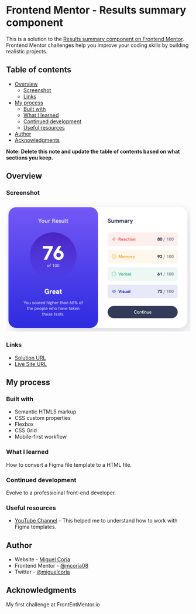 # Frontend Mentor - Results summary component

This is a solution to the [Results summary component
on Frontend Mentor](https://www.frontendmentor.io/challenges/results-summary-component-CE_K6s0maV). Frontend Mentor challenges help you improve your coding skills by building realistic projects.

## Table of contents

- [Overview](#overview)
  - [Screenshot](#screenshot)
  - [Links](#links)
- [My process](#my-process)
  - [Built with](#built-with)
  - [What I learned](#what-i-learned)
  - [Continued development](#continued-development)
  - [Useful resources](#useful-resources)
- [Author](#author)
- [Acknowledgments](#acknowledgments)

**Note: Delete this note and update the table of contents based on what sections you keep.**

## Overview

### Screenshot

![](./assets/images/screenshot1.png)

### Links

- [Solution URL](https://github.com/mcoria08/frntendmentor-qr-code-component-figma)
- [Live Site URL](https://courageous-gnome-14a090.netlify.app/)

## My process

### Built with

- Semantic HTML5 markup
- CSS custom properties
- Flexbox
- CSS Grid
- Mobile-first workflow

### What I learned

How to convert a Figma file template to a HTML file.

### Continued development

Evolve to a professioinal front-end developer.

### Useful resources

- [YouTube Channel](https://www.youtube.com/watch?v=THk-b2pr8Nc) - This helped me to understand how to work with Figma templates.

## Author

- Website - [Miguel Coria](https://github.com/mcoria08)
- Frontend Mentor - [@mcoria08](https://www.frontendmentor.io/profile/mcoria08)
- Twitter - [@miguelcoria](https://twitter.com/miguelcoria)

## Acknowledgments

My first challenge at FrontEntMentor.io
